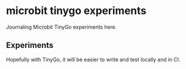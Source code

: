 # microbit tinygo experiments

Journaling Microbit TinyGo experiments here.

## Experiments

Hopefully with TinyGo, it will be easier to write and test locally and in CI.
